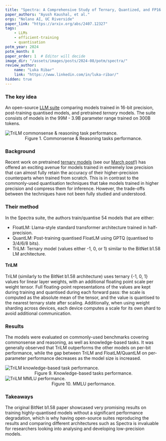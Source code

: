 ```yaml
---
title: "Spectra: A Comprehensive Study of Ternary, Quantized, and FP16 Language Models"
paper_authors: "Ayush Kaushal, et al."
orgs: "Nolano AI, UC Riverside"
paper_link: "https://arxiv.org/abs/2407.12327"
tags:
    - LLMs
    - efficient-training
    - quantisation
potm_year: 2024
potm_month: 8
paper_order: 1  # Editor will decide
image_dir: "/assets/images/posts/2024-08/potm/spectra/"
review_author:
    name: "Luka Ribar"
    link: "https://www.linkedin.com/in/luka-ribar/"
hidden: true
---
```


### The key idea

An open-source [LLM suite](https://github.com/NolanoOrg/SpectraSuite) comparing models trained in 16-bit precision, post-training quantised models, and pretrained *ternary* models. The suite consists of models in the 99M - 3.9B parameter range trained on 300B tokens.

<img src="{{ page.image_dir | append: 'fig1.png' | relative_url }}" alt="TriLM commonsense & reasoning task performance.">
<center><figcaption>Figure 1. Commonsense & Reasoning tasks performance.</figcaption></center>

### Background

Recent work on pretrained [ternary models](https://arxiv.org/abs/2402.17764) (see our [March post](https://graphcore-research.github.io/papers-of-the-month/low-rank-galore-and-1_58-bit-weights/#the-era-of-1-bit-llms-all-large-language-models-are-in-158-bits)!) has offered an exciting avenue for models trained in extremely low precision that can almost fully retain the accuracy of their higher-precision counterparts when trained from scratch. This is in contrast to the commonly-used quantisation techniques that take models trained in higher precision and compress them for inference. However, the trade-offs between the techniques have not been fully studied and understood.

### Their method

In the Spectra suite, the authors train/quantise 54 models that are either:

* FloatLM: Llama-style standard transformer architecture trained in half-precision.
* QuantLM: Post-training quantised FloatLM using GPTQ (quantised to 3/4/6/8 bits).
* TriLM: Ternary model (values either -1, 0, or 1) similar to the BitNet b1.58  LM architecture.

#### TriLM

TriLM (similarly to the BitNet b1.58 architecture) uses ternary {-1, 0, 1} values for linear layer weights, with an additional floating point scale per weight tensor. Full floating-point representations of the values are kept during training and quantised during each forward pass: the scale is computed as the absolute mean of the tensor, and the value is quantised to the nearest ternary state after scaling. Additionally, when using weight sharding across devices, each device computes a scale for its own shard to avoid additional communication.

### Results

The models were evaluated on commonly-used benchmarks covering commonsense and reasoning, as well as knowledge-based tasks. It was generally observed that TriLM outperforms the other models on per-bit performance, while the gap between TriLM and FloatLM/QuantLM on per-parameter performance decreases as the model size is increased.

<img src="{{ page.image_dir | append: 'fig2.png' | relative_url }}" alt="TriLM knowledge-based task performance.">
<center><figcaption>Figure 9. Knowledge-based tasks performance.</figcaption></center>
<img src="{{ page.image_dir | append: 'fig3.png' | relative_url }}" alt="TriLM MMLU performance.">
<center><figcaption>Figure 10. MMLU performance.</figcaption></center>

### Takeaways

The original BitNet b1.58 paper showcased very promising results on training highly-quantised models without a significant performance degradation, which is why having open-source suites reproducing the results and comparing different architectures such as Spectra is invaluable for researchers looking into analysing and developing low-precision models.
